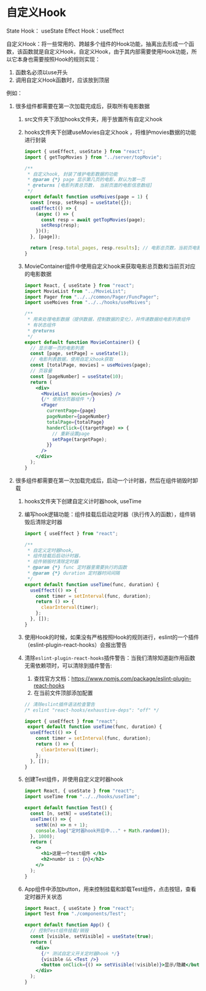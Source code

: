 # 自定义Hook

State Hook： useState
Effect Hook：useEffect

自定义Hook：将一些常用的、跨越多个组件的Hook功能，抽离出去形成一个函数，该函数就是自定义Hook，自定义Hook，由于其内部需要使用Hook功能，所以它本身也需要按照Hook的规则实现：

1. 函数名必须以use开头
2. 调用自定义Hook函数时，应该放到顶层

例如：

1. 很多组件都需要在第一次加载完成后，获取所有电影数据

     1. src文件夹下添加hooks文件夹，用于放置所有自定义hook

     2. hooks文件夹下创建useMovies自定义hook ，将维护movies数据的功能进行封装

        ```jsx
        import { useEffect, useState } from "react";
        import { getTopMovies } from "../server/topMovie";
        
        /**
         * 自定义hook, 封装了维护电影数据的功能
         * @param {*} page 显示第几页的电影，默认为第一页
         * @returns [电影列表总页数， 当前页面的电影信息数组]
         */
        export default function useMoives(page = 1) {
          const [resp, setResp] = useState({});
          useEffect(() => {
            (async () => {
              const resp = await getTopMovies(page);
              setResp(resp);
            })();
          }, [page]);
        
          return [resp.total_pages, resp.results]; // 电影总页数，当前页电影数据数组
        }
        ```

     3. MovieContainer组件中使用自定义hook来获取电影总页数和当前页对应的电影数据

        ```jsx
        import React, { useState } from "react";
        import MovieList from "../MovieList";
        import Pager from "../../common/Pager/FuncPager";
        import useMoives from "../../hooks/useMoives";
        
        /**
         * 用来处理电影数据（提供数据，控制数据的变化），并传递数据给电影列表组件
         * 有状态组件
         * @returns
         */
        export default function MovieContainer() {
          // 显示哪一页的电影列表
          const [page, setPage] = useState(1);
          // 电影列表数据，使用自定义hook获取
          const [totalPage, movies] = useMoives(page);
          // 页容量
          const [pageNumber] = useState(10);
          return (
            <div>
              <MovieList movies={movies} />
              {/* 使用分页器组件 */}
              <Pager
                currentPage={page}
                pageNumber={pageNumber}
                totalPage={totalPage}
                handerClick={(targetPage) => {
                  // 重新设置page
                  setPage(targetPage);
                }}
              />
            </div>
          );
        }
        
        ```

        

2. 很多组件都需要在第一次加载完成后，启动一个计时器，然后在组件销毁时卸载

    1. hooks文件夹下创建自定义计时器hook, useTime

    2. 编写hook逻辑功能：组件挂载后启动定时器（执行传入的函数），组件销毁后清除定时器

        ```jsx
        import { useEffect } from "react";
        
        /**
         * 自定义定时器hook,
         * 组件挂载后启动计时器，
         * 组件销毁时清除定时器
         * @param {*} func 定时器里需要执行的函数
         * @param {*} duration 定时器时间间隔
         */
        export default function useTime(func, duration) {
          useEffect(() => {
            const timer = setInterval(func, duration);
            return () => {
              clearInterval(timer);
            };
          }, []);
        }
        ```

    3. 使用Hook的时候，如果没有严格按照Hook的规则进行，eslint的一个插件（eslint-plugin-react-hooks）会报出警告

    4. 清除`eslint-plugin-react-hooks`插件警告：当我们清除知道副作用函数无需依赖项时，可以清除到插件警告:

        1. 查找官方文档：https://www.npmjs.com/package/eslint-plugin-react-hooks
        2. 在当前文件顶部添加配置

        ```jsx
        // 清除eslint插件语法检查警告
        /* eslint "react-hooks/exhaustive-deps": "off" */
        
        import { useEffect } from "react";
         export default function useTime(func, duration) {
          useEffect(() => {
            const timer = setInterval(func, duration);
            return () => {
              clearInterval(timer);
            };
          }, []);
        }
        ```

    5. 创建Test组件，并使用自定义定时器hook

        ```jsx
        import React, { useState } from "react";
        import useTime from "../../hooks/useTime";
        
        export default function Test() {
          const [n, setN] = useState(1);
          useTime(() => {
            setN((n) => n + 1);
            console.log("定时器hook开启中..." + Math.random());
          }, 1000);
          return (
            <>
              <h1>这是一个test组件 </h1>
              <h2>numbr is : {n}</h2>
            </>
          );
        }
        ```

    6. App组件中添加button，用来控制挂载和卸载Test组件，点击按钮，查看定时器开关状态

        ```jsx
        import React, { useState } from "react";
        import Test from "./components/Test";
        
        export default function App() {
          // 控制Test组件挂载/销毁
          const [visible, setVisible] = useState(true);
          return (
            <div>
              {/* 测试自定义开关定时器hook */}
              {visible && <Test />}
              <button onClick={() => setVisible(!visible)}>显示/隐藏</button>
            </div>
          );
        }
        ```

        

